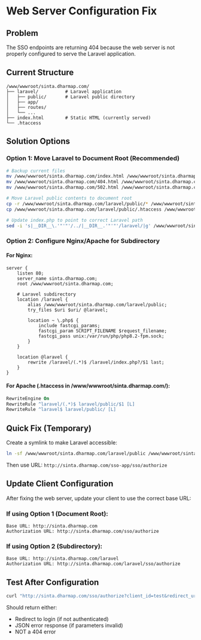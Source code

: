 # Web Server Configuration Fix

## Problem
The SSO endpoints are returning 404 because the web server is not properly configured to serve the Laravel application.

## Current Structure
```
/www/wwwroot/sinta.dharmap.com/
├── laravel/          # Laravel application
│   ├── public/       # Laravel public directory
│   ├── app/
│   ├── routes/
│   └── ...
├── index.html        # Static HTML (currently served)
└── .htaccess
```

## Solution Options

### Option 1: Move Laravel to Document Root (Recommended)
```bash
# Backup current files
mv /www/wwwroot/sinta.dharmap.com/index.html /www/wwwroot/sinta.dharmap.com/index.html.bak
mv /www/wwwroot/sinta.dharmap.com/404.html /www/wwwroot/sinta.dharmap.com/404.html.bak
mv /www/wwwroot/sinta.dharmap.com/502.html /www/wwwroot/sinta.dharmap.com/502.html.bak

# Move Laravel public contents to document root
cp -r /www/wwwroot/sinta.dharmap.com/laravel/public/* /www/wwwroot/sinta.dharmap.com/
cp /www/wwwroot/sinta.dharmap.com/laravel/public/.htaccess /www/wwwroot/sinta.dharmap.com/

# Update index.php to point to correct Laravel path
sed -i 's|__DIR__\.'"'"'/../|__DIR__.'"'"'/laravel/|g' /www/wwwroot/sinta.dharmap.com/index.php
```

### Option 2: Configure Nginx/Apache for Subdirectory

#### For Nginx:
```nginx
server {
    listen 80;
    server_name sinta.dharmap.com;
    root /www/wwwroot/sinta.dharmap.com;
    
    # Laravel subdirectory
    location /laravel {
        alias /www/wwwroot/sinta.dharmap.com/laravel/public;
        try_files $uri $uri/ @laravel;
        
        location ~ \.php$ {
            include fastcgi_params;
            fastcgi_param SCRIPT_FILENAME $request_filename;
            fastcgi_pass unix:/var/run/php/php8.2-fpm.sock;
        }
    }
    
    location @laravel {
        rewrite /laravel/(.*)$ /laravel/index.php?/$1 last;
    }
}
```

#### For Apache (.htaccess in /www/wwwroot/sinta.dharmap.com/):
```apache
RewriteEngine On
RewriteRule ^laravel/(.*)$ laravel/public/$1 [L]
RewriteRule ^laravel$ laravel/public/ [L]
```

## Quick Fix (Temporary)
Create a symlink to make Laravel accessible:
```bash
ln -sf /www/wwwroot/sinta.dharmap.com/laravel/public /www/wwwroot/sinta.dharmap.com/sso-app
```

Then use URL: `http://sinta.dharmap.com/sso-app/sso/authorize`

## Update Client Configuration
After fixing the web server, update your client to use the correct base URL:

### If using Option 1 (Document Root):
```
Base URL: http://sinta.dharmap.com
Authorization URL: http://sinta.dharmap.com/sso/authorize
```

### If using Option 2 (Subdirectory):
```
Base URL: http://sinta.dharmap.com/laravel
Authorization URL: http://sinta.dharmap.com/laravel/sso/authorize
```

## Test After Configuration
```bash
curl "http://sinta.dharmap.com/sso/authorize?client_id=test&redirect_uri=http://example.com&response_type=code"
```

Should return either:
- Redirect to login (if not authenticated)
- JSON error response (if parameters invalid)
- NOT a 404 error
